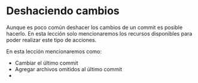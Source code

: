 # Deshaciendo cambios

Aunque es poco común deshacer los cambios de un commit es posible hacerlo. En esta lección solo mencionaremos los recursos disponibles para poder realizar este tipo de acciones.

En esta lección mencionaremos como:

 -  Cambiar el último commit
 - Agregar archivos omitidos al último commit
 - 



<!--stackedit_data:
eyJoaXN0b3J5IjpbMzIyOTA5OTExXX0=
-->